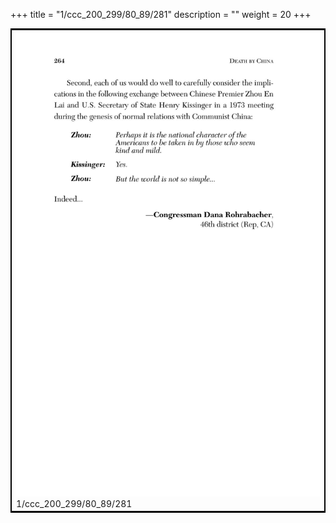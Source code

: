 +++
title = "1/ccc_200_299/80_89/281"
description = ""
weight = 20
+++

<table style="border:2px solid black;max-width:800px;max-height:800px;" 
><tr><td><img class="center-fit-jpg"
src="/jpg_/out_jpg_dbc_281.jpg"  >1/ccc_200_299/80_89/281</img></td></tr></table>